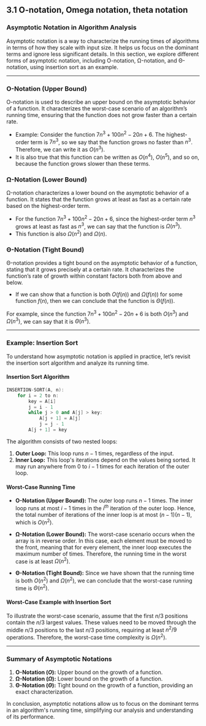 ## 3.1 O-notation, Omega notation, theta notation

### Asymptotic Notation in Algorithm Analysis

Asymptotic notation is a way to characterize the running times of algorithms in terms of how they scale with input size. It helps us focus on the dominant terms and ignore less significant details. In this section, we explore different forms of asymptotic notation, including O-notation, Ω-notation, and Θ-notation, using insertion sort as an example.

---

### O-Notation (Upper Bound)

O-notation is used to describe an upper bound on the asymptotic behavior of a function. It characterizes the worst-case scenario of an algorithm’s running time, ensuring that the function does not grow faster than a certain rate.

- Example: Consider the function $7n^3 + 100n^2 - 20n + 6$. The highest-order term is $7n^3$, so we say that the function grows no faster than $n^3$. Therefore, we can write it as $O(n^3)$.
- It is also true that this function can be written as $O(n^4)$, $O(n^5)$, and so on, because the function grows slower than these terms.

### Ω-Notation (Lower Bound)

Ω-notation characterizes a lower bound on the asymptotic behavior of a function. It states that the function grows at least as fast as a certain rate based on the highest-order term.

- For the function $7n^3 + 100n^2 - 20n + 6$, since the highest-order term $n^3$ grows at least as fast as $n^3$, we can say that the function is $\Omega(n^3)$.
- This function is also $\Omega(n^2)$ and $\Omega(n)$.

### Θ-Notation (Tight Bound)

Θ-notation provides a tight bound on the asymptotic behavior of a function, stating that it grows precisely at a certain rate. It characterizes the function’s rate of growth within constant factors both from above and below.

- If we can show that a function is both $O(f(n))$ and $\Omega(f(n))$ for some function $f(n)$, then we can conclude that the function is $\Theta(f(n))$.

For example, since the function $7n^3 + 100n^2 - 20n + 6$ is both $O(n^3)$ and $\Omega(n^3)$, we can say that it is $\Theta(n^3)$.

---

### Example: Insertion Sort

To understand how asymptotic notation is applied in practice, let’s revisit the insertion sort algorithm and analyze its running time.

#### Insertion Sort Algorithm

```cpp
INSERTION-SORT(A, n):
    for i = 2 to n:
        key = A[i]
        j = i - 1
        while j > 0 and A[j] > key:
            A[j + 1] = A[j]
            j = j - 1
        A[j + 1] = key

```

The algorithm consists of two nested loops:

1. **Outer Loop:** This loop runs $n-1$ times, regardless of the input.
2. **Inner Loop:** This loop's iterations depend on the values being sorted. It may run anywhere from 0 to $i-1$ times for each iteration of the outer loop.

#### Worst-Case Running Time

- **O-Notation (Upper Bound):** The outer loop runs $n-1$ times. The inner loop runs at most $i-1$ times in the $i^{th}$ iteration of the outer loop. Hence, the total number of iterations of the inner loop is at most $(n-1)(n-1)$, which is $O(n^2)$.
    
- **Ω-Notation (Lower Bound):** The worst-case scenario occurs when the array is in reverse order. In this case, each element must be moved to the front, meaning that for every element, the inner loop executes the maximum number of times. Therefore, the running time in the worst case is at least $\Omega(n^2)$.
    
- **Θ-Notation (Tight Bound):** Since we have shown that the running time is both $O(n^2)$ and $\Omega(n^2)$, we can conclude that the worst-case running time is $\Theta(n^2)$.
    

#### Worst-Case Example with Insertion Sort

To illustrate the worst-case scenario, assume that the first $n/3$ positions contain the $n/3$ largest values. These values need to be moved through the middle $n/3$ positions to the last $n/3$ positions, requiring at least $n^2/9$ operations. Therefore, the worst-case time complexity is $\Omega(n^2)$.

---

### Summary of Asymptotic Notations

1. **O-Notation ($O$):** Upper bound on the growth of a function.
2. **Ω-Notation ($\Omega$):** Lower bound on the growth of a function.
3. **Θ-Notation ($\Theta$):** Tight bound on the growth of a function, providing an exact characterization.

In conclusion, asymptotic notations allow us to focus on the dominant terms in an algorithm's running time, simplifying our analysis and understanding of its performance.


